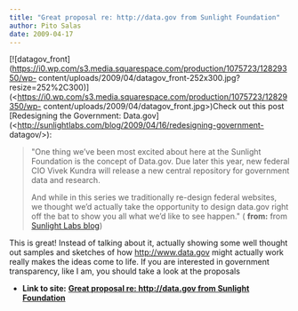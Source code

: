 ```yaml
---
title: "Great proposal re: http://data.gov from Sunlight Foundation"
author: Pito Salas
date: 2009-04-17
---
```




[![datagov_front](https://i0.wp.com/s3.media.squarespace.com/production/1075723/12829350/wp-
content/uploads/2009/04/datagov_front-252x300.jpg?resize=252%2C300)](<https://i0.wp.com/s3.media.squarespace.com/production/1075723/12829350/wp-
content/uploads/2009/04/datagov_front.jpg>)Check out this post [Redesigning
the Government:
Data.gov](<http://sunlightlabs.com/blog/2009/04/16/redesigning-government-
datagov/>):

> "One thing we’ve been most excited about here at the Sunlight Foundation is
> the concept of Data.gov. Due later this year, new federal CIO Vivek Kundra
> will release a new central repository for government data and research.
>
> And while in this series we traditionally re-design federal websites, we
> thought we’d actually take the opportunity to design data.gov right off the
> bat to show you all what we’d like to see happen." ( **from:** from
> [Sunlight Labs blog](<http://sunlightlabs.com/blog/feeds/latest/>))

This is great! Instead of talking about it, actually showing some well thought
out samples and sketches of how http://www.data.gov might actually work really
makes the ideas come to life. If you are interested in government
transparency, like I am, you should take a look at the proposals


* **Link to site:** **[Great proposal re: http://data.gov from Sunlight Foundation](None)**
